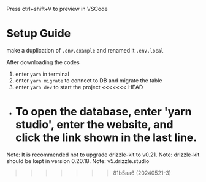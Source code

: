 Press ctrl+shift+V to preview in VSCode

# Setup Guide

make a duplication of `.env.example` and renamed it `.env.local`

After downloading the codes

1. enter `yarn` in terminal
2. enter `yarn migrate` to connect to DB and migrate the table
3. enter `yarn dev` to start the project
   <<<<<<< HEAD

- # To open the database, enter 'yarn studio', enter the website, and click the link shown in the last line.

Note: It is recommended not to upgrade drizzle-kit to v0.21.
Note: drizzle-kit should be kept in version 0.20.18.
Note: v5.drizzle.studio

> > > > > > > 81b5aa6 (20240521-3)
